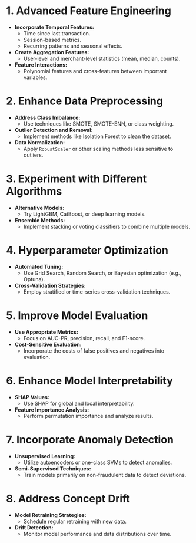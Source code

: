 # 1. Advanced Feature Engineering

- **Incorporate Temporal Features:**
  - Time since last transaction.
  - Session-based metrics.
  - Recurring patterns and seasonal effects.
- **Create Aggregation Features:**
  - User-level and merchant-level statistics (mean, median, counts).
- **Feature Interactions:**
  - Polynomial features and cross-features between important variables.

# 2. Enhance Data Preprocessing

- **Address Class Imbalance:**
  - Use techniques like SMOTE, SMOTE-ENN, or class weighting.
- **Outlier Detection and Removal:**
  - Implement methods like Isolation Forest to clean the dataset.
- **Data Normalization:**
  - Apply `RobustScaler` or other scaling methods less sensitive to outliers.

# 3. Experiment with Different Algorithms

- **Alternative Models:**
  - Try LightGBM, CatBoost, or deep learning models.
- **Ensemble Methods:**
  - Implement stacking or voting classifiers to combine multiple models.

# 4. Hyperparameter Optimization

- **Automated Tuning:**
  - Use Grid Search, Random Search, or Bayesian optimization (e.g., Optuna).
- **Cross-Validation Strategies:**
  - Employ stratified or time-series cross-validation techniques.

# 5. Improve Model Evaluation

- **Use Appropriate Metrics:**
  - Focus on AUC-PR, precision, recall, and F1-score.
- **Cost-Sensitive Evaluation:**
  - Incorporate the costs of false positives and negatives into evaluation.

# 6. Enhance Model Interpretability

- **SHAP Values:**
  - Use SHAP for global and local interpretability.
- **Feature Importance Analysis:**
  - Perform permutation importance and analyze results.

# 7. Incorporate Anomaly Detection

- **Unsupervised Learning:**
  - Utilize autoencoders or one-class SVMs to detect anomalies.
- **Semi-Supervised Techniques:**
  - Train models primarily on non-fraudulent data to detect deviations.

# 8. Address Concept Drift

- **Model Retraining Strategies:**
  - Schedule regular retraining with new data.
- **Drift Detection:**
  - Monitor model performance and data distributions over time.
